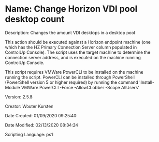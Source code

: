 ﻿# Name: Change Horizon VDI pool desktop count

Description: Changes the amount VDI desktops in a desktop pool

This action should be executed against a Horizon endpoint machine (one which has the HZ Primary Connection Server column populated in ControlUp Console). The script uses the target machine to determine the connection server address, and is executed on the machine running ControlUp Console.

This script requires VMWare PowerCLI  to be installed on the machine running the script.
    PowerCLI can be installed through PowerShell (PowerShell version 5 or higher required) by running the command 'Install-Module VMWare.PowerCLI -Force -AllowCLobber -Scope AllUsers'


Version: 2.5.8

Creator: Wouter Kursten

Date Created: 01/09/2020 09:25:40

Date Modified: 02/13/2020 08:34:24

Scripting Language: ps1

